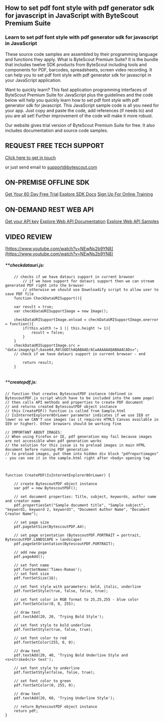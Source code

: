 ## How to set pdf font style with pdf generator sdk for javascript in JavaScript with ByteScout Premium Suite

### Learn to set pdf font style with pdf generator sdk for javascript in JavaScript

These source code samples are assembled by their programming language and functions they apply. What is ByteScout Premium Suite? It is the bundle that includes twelve SDK products from ByteScout including tools and components for PDF, barcodes, spreadsheets, screen video recording. It can help you to set pdf font style with pdf generator sdk for javascript in your JavaScript application.

Want to quickly learn? This fast application programming interfaces of ByteScout Premium Suite for JavaScript plus the guidelines and the code below will help you quickly learn how to set pdf font style with pdf generator sdk for javascript. This JavaScript sample code is all you need for your app. Just copy and paste the code, add references (if needs to) and you are all set! Further improvement of the code will make it more robust.

Our website gives trial version of ByteScout Premium Suite for free. It also includes documentation and source code samples.

## REQUEST FREE TECH SUPPORT

[Click here to get in touch](https://bytescout.zendesk.com/hc/en-us/requests/new?subject=ByteScout%20Premium%20Suite%20Question)

or just send email to [support@bytescout.com](mailto:support@bytescout.com?subject=ByteScout%20Premium%20Suite%20Question) 

## ON-PREMISE OFFLINE SDK 

[Get Your 60 Day Free Trial](https://bytescout.com/download/web-installer?utm_source=github-readme)
[Explore SDK Docs](https://bytescout.com/documentation/index.html?utm_source=github-readme)
[Sign Up For Online Training](https://academy.bytescout.com/)


## ON-DEMAND REST WEB API

[Get your API key](https://pdf.co/documentation/api?utm_source=github-readme)
[Explore Web API Documentation](https://pdf.co/documentation/api?utm_source=github-readme)
[Explore Web API Samples](https://github.com/bytescout/ByteScout-SDK-SourceCode/tree/master/PDF.co%20Web%20API)

## VIDEO REVIEW

[https://www.youtube.com/watch?v=NEwNs2b9YN8](https://www.youtube.com/watch?v=NEwNs2b9YN8)




<!-- code block begin -->

##### ****checkdatauri.js:**
    
```
	// checks if we have datauri support in current browser
        // if we have support for datauri support then we can stream generated PDF right into the browser
        // otherwise we should use Downloadify script to allow user to save PDF file
	function CheckDataURISupport(){

	var result = true;
	var checkDataURISupportImage = new Image();

	checkDataURISupportImage.onload = checkDataURISupportImage.onerror = function(){
		if(this.width != 1 || this.height != 1){
			result = false;
		}
	}
	checkDataURISupportImage.src = "data:image/gif;base64,R0lGODlhAQABAAD/ACwAAAAAAQABAAACADs=";
	// check if we have datauri support in current browser - end

		return result;
	}


```

<!-- code block end -->    

<!-- code block begin -->

##### ****createpdf.js:**
    
```
// function that creates BytescoutPDF instance (defined in BytescoutPDF.js script which have to be included into the same page)
// then calls API methods and properties to create PDF document
// and returns created BytescoutPDF object instance
// this CreatePDF() function is called from Sample.html
// IsInternetExplorer8OrLower parameter indicates if we use IE8 or lower so we CAN'T use images (as it requires HTML5 Canvas available in IE9 or higher). Other browsers should be working fine

// IMPORTANT ABOUT IMAGES: 
// When using Firefox or IE, pdf generation may fail because images are not accessible when pdf generation works
// the solution for this issue is to preload images in main HTML document before running PDF generation
// to preload images, put them into hidden div block "pdfreportimages" - you can see it in the sample.html right after <body> opening tag



function CreatePDF(IsInternetExplorer8OrLower) {

    // create BytescoutPDF object instance
    var pdf = new BytescoutPDF();

    // set document properties: Title, subject, keywords, author name and creator name
    pdf.propertiesSet("Sample document title", "Sample subject", "keyword1, keyword 2, keyword3", "Document Author Name", "Document Creator Name");

    // set page size
    pdf.pageSetSize(BytescoutPDF.A4);

    // set page orientation (BytescoutPDF.PORTRAIT = portrait, BytescoutPDF.LANDSCAPE = landscape)
    pdf.pageSetOrientation(BytescoutPDF.PORTRAIT);

    // add new page
    pdf.pageAdd();

    // set font name
    pdf.fontSetName('Times-Roman');
    // set font size
    pdf.fontSetSize(16);

    // set font style with parameters: bold, italic, underline
    pdf.fontSetStyle(true, false, false, true);

    // set font color in RGB format to 25,25,255 - blue color
    pdf.fontSetColor(0, 0, 255);

    // draw text
    pdf.textAdd(20, 20, 'Trying Bold Style');

    // set font style to bold underline
    pdf.fontSetStyle(true, false, true);

    // set font color to red
    pdf.fontSetColor(255, 0, 0);

    // draw text
    pdf.textAdd(20, 40, 'Trying Bold Underline Style and <s>striked</s> text');

    // set font style to underline
    pdf.fontSetStyle(false, false, true);

    // set font color to green
    pdf.fontSetColor(0, 255, 0);

    // draw text
    pdf.textAdd(20, 60, 'Trying Underline Style');

    // return BytescoutPDF object instance
    return pdf;
}


```

<!-- code block end -->